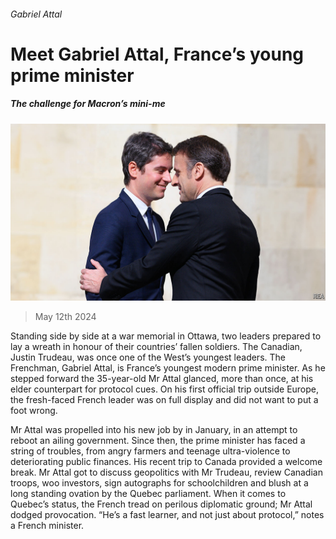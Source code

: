 ###### Gabriel Attal

# Meet Gabriel Attal, France’s young prime minister 

##### The challenge for Macron’s mini-me 

![image](images/20240518_EUP001.jpg) 

> May 12th 2024 

Standing side by side at a war memorial in Ottawa, two leaders prepared to lay a wreath in honour of their countries’ fallen soldiers. The Canadian, Justin Trudeau, was once one of the West’s youngest leaders. The Frenchman, Gabriel Attal, is France’s youngest modern prime minister. As he stepped forward the 35-year-old Mr Attal glanced, more than once, at his elder counterpart for protocol cues. On his first official trip outside Europe, the fresh-faced French leader was on full display and did not want to put a foot wrong. 

Mr Attal was propelled into his new job by  in January, in an attempt to reboot an ailing government. Since then, the prime minister has faced a string of troubles, from angry farmers and teenage ultra-violence to deteriorating public finances. His recent trip to Canada provided a welcome break. Mr Attal got to discuss geopolitics with Mr Trudeau, review Canadian troops, woo investors, sign autographs for schoolchildren and blush at a long standing ovation by the Quebec parliament. When it comes to Quebec’s status, the French tread on perilous diplomatic ground; Mr Attal dodged provocation. “He’s a fast learner, and not just about protocol,” notes a French minister.

